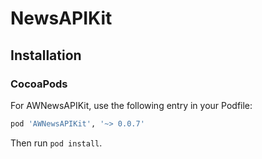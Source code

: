 # NewsAPIKit
 
## Installation

### CocoaPods

For AWNewsAPIKit, use the following entry in your Podfile:

```rb
pod 'AWNewsAPIKit', '~> 0.0.7'
```

Then run `pod install`.